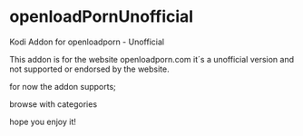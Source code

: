 # openloadPornUnofficial
Kodi Addon for openloadporn - Unofficial


This addon is for the website openloadporn.com
it´s a unofficial version and not supported or endorsed by the website.

for now the addon supports;

 browse with categories
 
 hope you enjoy it!
